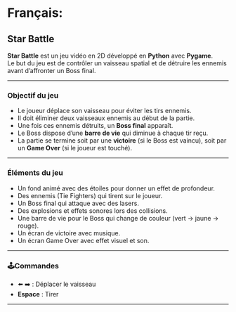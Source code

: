 # Français:

## Star Battle

**Star Battle** est un jeu vidéo en 2D développé en **Python** avec **Pygame**.  
Le but du jeu est de contrôler un vaisseau spatial et de détruire les ennemis avant d’affronter un Boss final.

---

### Objectif du jeu
- Le joueur déplace son vaisseau pour éviter les tirs ennemis.  
- Il doit éliminer deux vaisseaux ennemis au début de la partie.  
- Une fois ces ennemis détruits, un **Boss final** apparaît.  
- Le Boss dispose d’une **barre de vie** qui diminue à chaque tir reçu.  
- La partie se termine soit par une **victoire** (si le Boss est vaincu), soit par un **Game Over** (si le joueur est touché).  

---

### Éléments du jeu
- Un fond animé avec des étoiles pour donner un effet de profondeur.  
- Des ennemis (Tie Fighters) qui tirent sur le joueur.  
- Un Boss final qui attaque avec des lasers.  
- Des explosions et effets sonores lors des collisions.  
- Une barre de vie pour le Boss qui change de couleur (vert → jaune → rouge).  
- Un écran de victoire avec musique.  
- Un écran Game Over avec effet visuel et son.  

---

### 🕹Commandes
- ⬅️ ➡️ : Déplacer le vaisseau  
- **Espace** : Tirer  

---

